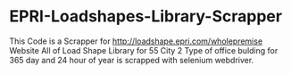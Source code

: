# EPRI-Loadshapes-Library-Scrapper
This Code is a Scrapper for http://loadshape.epri.com/wholepremise Website
All of Load Shape Library for 55 City 2 Type of office bulding for 365 day and 24 hour of year is scrapped with selenium webdriver.
